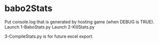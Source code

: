 # babo2Stats

Put console.log that is generated by hosting game (when DEBUG is TRUE).
Launch 1-BaboStats.py
Launch 2-KillStats.py

3-CompileStats.py is for future excel export.
